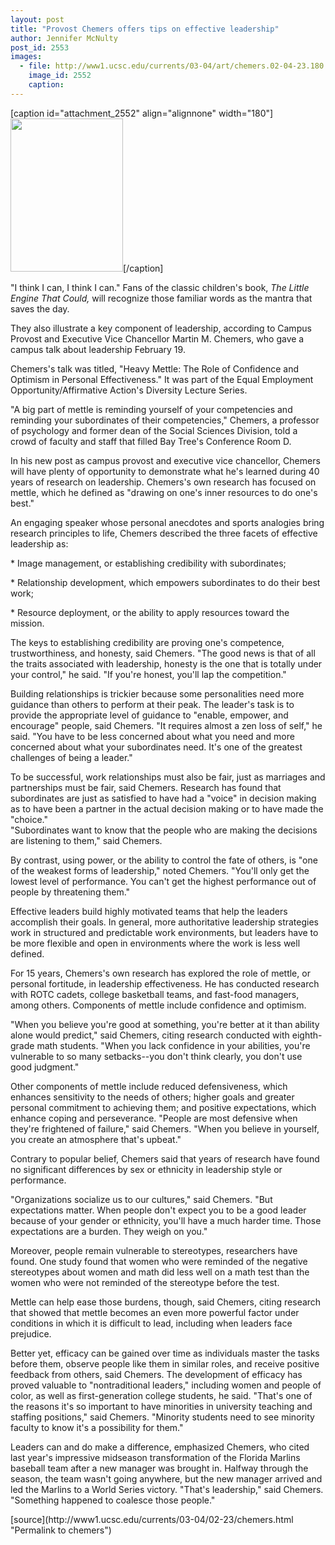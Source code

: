 ```yaml
---
layout: post
title: "Provost Chemers offers tips on effective leadership"
author: Jennifer McNulty
post_id: 2553
images:
  - file: http://www1.ucsc.edu/currents/03-04/art/chemers.02-04-23.180.jpg
    image_id: 2552
    caption: 
---
```


[caption id="attachment_2552" align="alignnone" width="180"]<a href="http://localhost/mysite/wp-content/uploads/2004/02/chemers.02-04-23.180.jpg"><img class="size-full wp-image-2552" src="http://localhost/mysite/wp-content/uploads/2004/02/chemers.02-04-23.180.jpg" alt="" width="180" height="245" /></a>[/caption]
<p>
  "I think I can, I think I can." Fans of the classic children's book, <i>The Little Engine That Could,</i> will recognize those familiar words as the mantra that saves the day.
</p>
<p>
  They also illustrate a key component of leadership, according to Campus Provost and Executive Vice Chancellor Martin M. Chemers, who gave a campus talk about leadership February 19.<br>
</p>
<p>
  Chemers's talk was titled, "Heavy Mettle: The Role of Confidence and Optimism in Personal Effectiveness." It was part of the Equal Employment Opportunity/Affirmative Action's Diversity Lecture Series.<br>
</p>
<p>
  "A big part of mettle is reminding yourself of your competencies and reminding your subordinates of their competencies," Chemers, a professor of psychology and former dean of the Social Sciences Division, told a crowd of faculty and staff that filled Bay Tree's Conference Room D.<br>
</p>
<p>
  In his new post as campus provost and executive vice chancellor, Chemers will have plenty of opportunity to demonstrate what he's learned during 40 years of research on leadership. Chemers's own research has focused on mettle, which he defined as "drawing on one's inner resources to do one's best."<br>
</p>
<p>
  An engaging speaker whose personal anecdotes and sports analogies bring research principles to life, Chemers described the three facets of effective leadership as:<br>
</p>
<p>
  * Image management, or establishing credibility with subordinates;<br>
</p>
<p>
  * Relationship development, which empowers subordinates to do their best work;<br>
</p>
<p>
  * Resource deployment, or the ability to apply resources toward the mission.<br>
</p>
<p>
  The keys to establishing credibility are proving one's competence, trustworthiness, and honesty, said Chemers. "The good news is that of all the traits associated with leadership, honesty is the one that is totally under your control," he said. "If you're honest, you'll lap the competition."<br>
</p>
<p>
  Building relationships is trickier because some personalities need more guidance than others to perform at their peak. The leader's task is to provide the appropriate level of guidance to "enable, empower, and encourage" people, said Chemers. "It requires almost a zen loss of self," he said. "You have to be less concerned about what you need and more concerned about what your subordinates need. It's one of the greatest challenges of being a leader."<br>
</p>
<p>
  To be successful, work relationships must also be fair, just as marriages and partnerships must be fair, said Chemers. Research has found that subordinates are just as satisfied to have had a "voice" in decision making as to have been a partner in the actual decision making or to have made the "choice."<br>
  "Subordinates want to know that the people who are making the decisions are listening to them," said Chemers.<br>
</p>
<p>
  By contrast, using power, or the ability to control the fate of others, is "one of the weakest forms of leadership," noted Chemers. "You'll only get the lowest level of performance. You can't get the highest performance out of people by threatening them."<br>
</p>
<p>
  Effective leaders build highly motivated teams that help the leaders accomplish their goals. In general, more authoritative leadership strategies work in structured and predictable work environments, but leaders have to be more flexible and open in environments where the work is less well defined.<br>
</p>
<p>
  For 15 years, Chemers's own research has explored the role of mettle, or personal fortitude, in leadership effectiveness. He has conducted research with ROTC cadets, college basketball teams, and fast-food managers, among others. Components of mettle include confidence and optimism.<br>
</p>
<p>
  "When you believe you're good at something, you're better at it than ability alone would predict," said Chemers, citing research conducted with eighth-grade math students. "When you lack confidence in your abilities, you're vulnerable to so many setbacks--you don't think clearly, you don't use good judgment."<br>
</p>
<p>
  Other components of mettle include reduced defensiveness, which enhances sensitivity to the needs of others; higher goals and greater personal commitment to achieving them; and positive expectations, which enhance coping and perseverance. "People are most defensive when they're frightened of failure," said Chemers. "When you believe in yourself, you create an atmosphere that's upbeat."<br>
</p>
<p>
  Contrary to popular belief, Chemers said that years of research have found no significant differences by sex or ethnicity in leadership style or performance.
</p>
<p>
  "Organizations socialize us to our cultures," said Chemers. "But expectations matter. When people don't expect you to be a good leader because of your gender or ethnicity, you'll have a much harder time. Those expectations are a burden. They weigh on you."<br>
</p>
<p>
  Moreover, people remain vulnerable to stereotypes, researchers have found. One study found that women who were reminded of the negative stereotypes about women and math did less well on a math test than the women who were not reminded of the stereotype before the test.<br>
</p>
<p>
  Mettle can help ease those burdens, though, said Chemers, citing research that showed that mettle becomes an even more powerful factor under conditions in which it is difficult to lead, including when leaders face prejudice.<br>
</p>
<p>
  Better yet, efficacy can be gained over time as individuals master the tasks before them, observe people like them in similar roles, and receive positive feedback from others, said Chemers. The development of efficacy has proved valuable to "nontraditional leaders," including women and people of color, as well as first-generation college students, he said. "That's one of the reasons it's so important to have minorities in university teaching and staffing positions," said Chemers. "Minority students need to see minority faculty to know it's a possibility for them."<br>
</p>
<p>
  Leaders can and do make a difference, emphasized Chemers, who cited last year's impressive midseason transformation of the Florida Marlins baseball team after a new manager was brought in. Halfway through the season, the team wasn't going anywhere, but the new manager arrived and led the Marlins to a World Series victory. "That's leadership," said Chemers. "Something happened to coalesce those people."
</p>
[source](http://www1.ucsc.edu/currents/03-04/02-23/chemers.html "Permalink to chemers")
